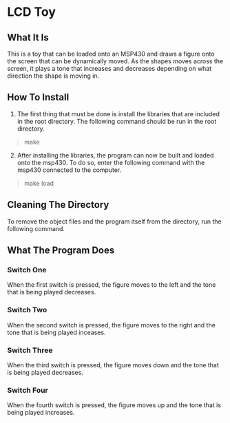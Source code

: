 # LCD Toy
## What It Is
This is a toy that can be loaded onto an MSP430 and draws a figure onto the
screen that can be dynamically moved. As the shapes moves across the screen,
it plays a tone that increases and decreases depending on what direction the
shape is moving in.
## How To Install
1. The first thing that must be done is install the libraries that are
included in the root directory. The following command should be run in the
root directory.
> make
2. After installing the libraries, the program can now be built and loaded
onto the msp430. To do so, enter the following command with the msp430
connected to the computer.
> make load
## Cleaning The Directory
To remove the object files and the program itself from the directory, run the
following command.
## What The Program Does
### Switch One
When the first switch is pressed, the figure moves to the left and the tone
that is being played decreases.
### Switch Two
When the second switch is pressed, the figure moves to the right and the tone
that is being played inceases.
### Switch Three
When the third switch is pressed, the figure moves down and the tone that is
being played decreases.
### Switch Four
When the fourth switch is pressed, the figure moves up and the tone that is
being played increases.
